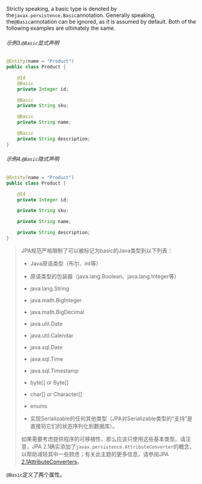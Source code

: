 Strictly speaking, a basic type is denoted by the`javax.persistence.Basic`annotation. Generally speaking, the`@Basic`annotation can be ignored, as it is assumed by default. Both of the following examples are ultimately the same.

###### 示例3.`@Basic`显式声明

```java
@Entity(name = "Product")
public class Product {

    @Id
    @Basic
    private Integer id;

    @Basic
    private String sku;

    @Basic
    private String name;

    @Basic
    private String description;
}
```

###### 示例4.`@Basic`隐式声明

```java
@Entity(name = "Product")
public class Product {

    @Id
    private Integer id;

    private String sku;

    private String name;

    private String description;
}
```

> JPA规范严格限制了可以被标记为basic的Java类型到以下列表：
>
> * Java原语类型（布尔、int等）
>
> * 原语类型的包装器（java.lang.Boolean、java.lang.Integer等）
>
> * java.lang.String
>
> * java.math.BigInteger
>
> * java.math.BigDecimal
> * java.util.Date
> * java.util.Calendar
> * java.sql.Date
> * java.sql.Time
> * java.sql.Timestamp
> * byte\[\] or Byte\[\]
> * char\[\] or Character\[\]
> * enums
>
> * 实现Serializable的任何其他类型（JPA对Serializable类型的“支持”是直接将它们的状态序列化到数据库）。
>
> 如果需要考虑提供程序的可移植性，那么应该只使用这些基本类型。请注意，JPA 2.1确实添加了`javax.persistence.AttributeConverter`的概念，以帮助减轻其中一些顾虑；有关此主题的更多信息，请参阅JPA [2.1AttributeConverters](http://docs.jboss.org/hibernate/orm/current/userguide/html_single/Hibernate_User_Guide.html#basic-jpa-convert)。

`@Basic`定义了两个属性。



